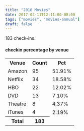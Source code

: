 ```yaml
---
title: "2016 Movies"
date: 2017-02-11T12:11:00-08:00
tags: ["movies", "movies-annual"]
draft: false
---
```


183 check-ins.

<!--more-->

#### checkin percentage by venue

<table><tbody><tr><th>Venue</th><th>Count</th><th>Pct</th></tr><tr><td>Amazon</td><td>95</td><td>51.91%</td></tr><tr><td>Netflix</td><td>34</td><td>18.58%</td></tr><tr><td>HBO</td><td>22</td><td>12.02%</td></tr><tr><td>DVD</td><td>13</td><td>7.10%</td></tr><tr><td>Theatre</td><td>8</td><td>4.37%</td></tr><tr><td>iTunes</td><td>4</td><td>2.19%</td></tr><tr><th>Total</th><th>183</th><td> </td></tr></tbody></table>
